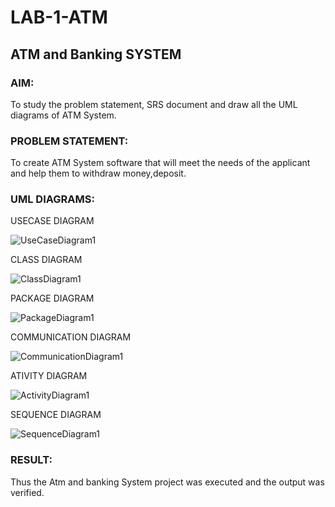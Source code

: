 # LAB-1-ATM
## ATM and Banking SYSTEM
### AIM: 
To study the problem statement, SRS document and draw all the UML diagrams of ATM
System.
### PROBLEM STATEMENT:
To create ATM System software that will meet the needs of the applicant and help them
to withdraw money,deposit.
### UML DIAGRAMS:
USECASE DIAGRAM

![UseCaseDiagram1](https://github.com/user-attachments/assets/8e83c027-2745-41ab-ad3c-b7024d5134cf)

CLASS DIAGRAM

![ClassDiagram1](https://github.com/user-attachments/assets/d4e45492-29b4-421e-a2a5-017a33aa3691)

PACKAGE DIAGRAM

![PackageDiagram1](https://github.com/user-attachments/assets/25da5eda-55eb-41ec-83b3-d17682d19ca3)

COMMUNICATION DIAGRAM

![CommunicationDiagram1](https://github.com/user-attachments/assets/6c74d474-0223-4ade-a45c-dc1469474715)

ATIVITY DIAGRAM

![ActivityDiagram1](https://github.com/user-attachments/assets/ff3b1adf-5dc7-47ae-b61a-f2afca712764)

SEQUENCE DIAGRAM

![SequenceDiagram1](https://github.com/user-attachments/assets/60a54d3d-18fd-460d-8d22-8945c8950587)

### RESULT: 
Thus the Atm and banking System project was executed and the output was verified.
